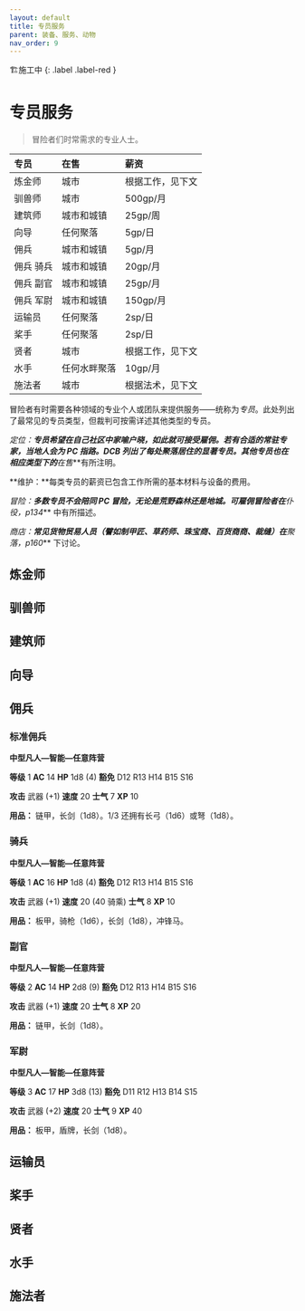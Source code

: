 ```yaml
---
layout: default
title: 专员服务
parent: 装备、服务、动物
nav_order: 9
---
```


🏗️施工中
{: .label .label-red }

# 专员服务

> 冒险者们时常需求的专业人士。

| **专员**     | **在售**     | **薪资**         |
| :----------- | :----------- | :--------------- |
| 炼金师       | 城市         | 根据工作，见下文 |
| 驯兽师       | 城市         | 500gp/月         |
| 建筑师       | 城市和城镇   | 25gp/周          |
| 向导         | 任何聚落     | 5gp/日           |
| 佣兵         | 城市和城镇   | 5gp/月           |
| 佣兵	骑兵 | 城市和城镇   | 20gp/月          |
| 佣兵	副官 | 城市和城镇   | 25gp/月          |
| 佣兵	军尉 | 城市和城镇   | 150gp/月         |
| 运输员       | 任何聚落     | 2sp/日           |
| 桨手         | 任何聚落     | 2sp/日           |
| 贤者         | 城市         | 根据工作，见下文 |
| 水手         | 任何水畔聚落 | 10gp/月          |
| 施法者       | 城市         | 根据法术，见下文 |

冒险者有时需要各种领域的专业个人或团队来提供服务——统称为*专员*。此处列出了最常见的专员类型，但裁判可按需详述其他类型的专员。

**定位：**专员希望在自己社区中家喻户晓，如此就可接受雇佣。若有合适的常驻专家，当地人会为 PC 指路。*DCB* 列出了每处聚落居住的显著专员。其他专员也在相应类型下的***在售***有所注明。

**维护：**每类专员的薪资已包含工作所需的基本材料与设备的费用。

**冒险：**多数专员不会陪同 PC 冒险，无论是荒野森林还是地城。可雇佣冒险者在***仆役，p134*** 中有所描述。

**商店：**常见货物贸易人员（譬如制甲匠、草药师、珠宝商、百货商商、裁缝）在***聚落，p160*** 下讨论。

## 炼金师

## 驯兽师

## 建筑师

## 向导

## 佣兵

### 标准佣兵

**中型凡人—智能—任意阵营**

**等级** 1	**AC** 14	**HP** 1d8 (4)	**豁免** D12 R13 H14 B15 S16

**攻击** 武器 (+1)	**速度** 20	**士气** 7	**XP** 10

**用品：** 链甲，长剑（1d8）。1/3 还拥有长弓（1d6）或弩（1d8）。

### 骑兵

**中型凡人—智能—任意阵营**

**等级** 1	**AC** 16	**HP** 1d8 (4)	**豁免** D12 R13 H14 B15 S16

**攻击** 武器 (+1)	**速度** 20 (40 骑乘)	**士气** 8	**XP** 10

**用品：** 板甲，骑枪（1d6），长剑（1d8），冲锋马。

### 副官

**中型凡人—智能—任意阵营**

**等级** 2	**AC** 14	**HP** 2d8 (9)	**豁免** D12 R13 H14 B15 S16

**攻击** 武器 (+1)	**速度** 20	**士气** 8	**XP** 20

**用品：** 链甲，长剑（1d8）。

### 军尉

**中型凡人—智能—任意阵营**

**等级** 3	**AC** 17	**HP** 3d8 (13)	**豁免** D11 R12 H13 B14 S15

**攻击** 武器 (+2)	**速度** 20	**士气** 9	**XP** 40

**用品：** 板甲，盾牌，长剑（1d8）。

## 运输员
## 桨手
## 贤者
## 水手
## 施法者

